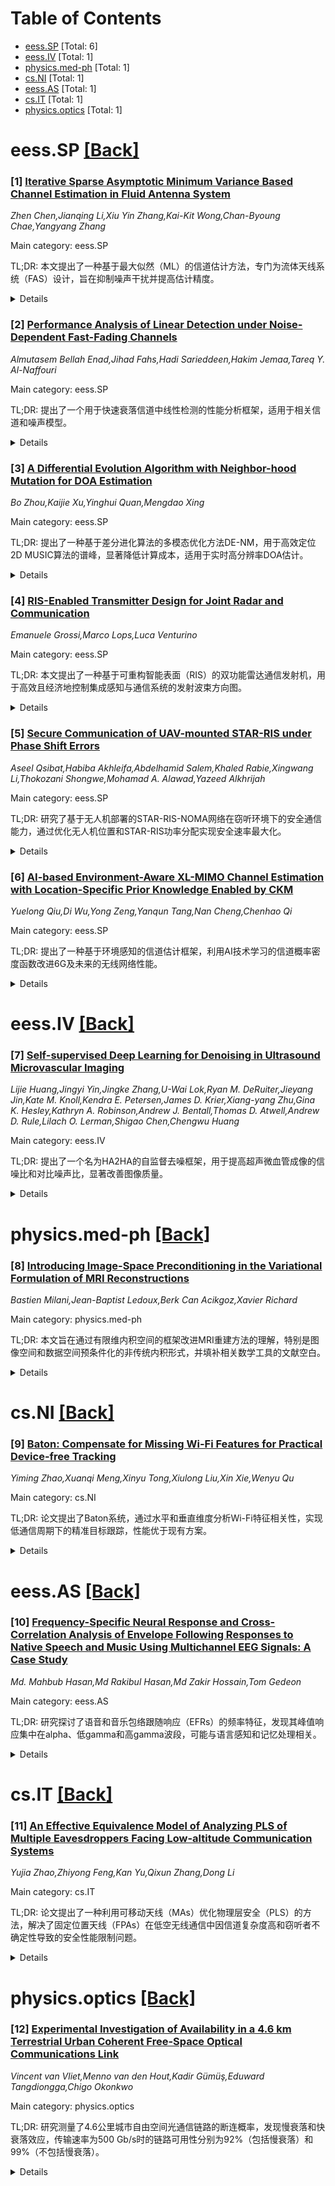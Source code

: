 <div id=toc></div>

# Table of Contents

- [eess.SP](#eess.SP) [Total: 6]
- [eess.IV](#eess.IV) [Total: 1]
- [physics.med-ph](#physics.med-ph) [Total: 1]
- [cs.NI](#cs.NI) [Total: 1]
- [eess.AS](#eess.AS) [Total: 1]
- [cs.IT](#cs.IT) [Total: 1]
- [physics.optics](#physics.optics) [Total: 1]


<div id='eess.SP'></div>

# eess.SP [[Back]](#toc)

### [1] [Iterative Sparse Asymptotic Minimum Variance Based Channel Estimation in Fluid Antenna System](https://arxiv.org/abs/2507.05625)
*Zhen Chen,Jianqing Li,Xiu Yin Zhang,Kai-Kit Wong,Chan-Byoung Chae,Yangyang Zhang*

Main category: eess.SP

TL;DR: 本文提出了一种基于最大似然（ML）的信道估计方法，专门为流体天线系统（FAS）设计，旨在抑制噪声干扰并提高估计精度。


<details>
  <summary>Details</summary>
Motivation: 随着FAS成为下一代无线通信的关键技术，信道估计成为迫切问题，但现有方法在噪声抑制方面存在局限性。

Method: 利用无线信道固有的稀疏性，整合ML迭代断层扫描算法，通过空间相关性优化估计精度和频谱效率。

Result: 仿真结果表明，该方法在信道估计精度和鲁棒性上优于现有基准技术。

Conclusion: 所提出的ML方法有效解决了FAS系统中的噪声问题，提升了信道估计的准确性。

Abstract: With fluid antenna system (FAS) gradually establishing itself as a possible
enabling technology for next generation wireless communications, channel
estimation for FAS has become a pressing issue. Existing methodologies however
face limitations in noise suppression. To overcome this, in this paper, we
propose a maximum likelihood (ML)-based channel estimation approach tailored
for FAS systems, designed to mitigate noise interference and enhance estimation
accuracy. By capitalizing on the inherent sparsity of wireless channels, we
integrate an ML-based iterative tomographic algorithm to systematically reduce
noise perturbations during the channel estimation process. Furthermore, the
proposed approach leverages spatial correlation within the FAS channel to
optimize estimation accuracy and spectral efficiency. Simulation results
confirm the efficacy of the proposed method, demonstrating superior channel
estimation accuracy and robustness compared to existing benchmark techniques.

</details>


### [2] [Performance Analysis of Linear Detection under Noise-Dependent Fast-Fading Channels](https://arxiv.org/abs/2507.05897)
*Almutasem Bellah Enad,Jihad Fahs,Hadi Sarieddeen,Hakim Jemaa,Tareq Y. Al-Naffouri*

Main category: eess.SP

TL;DR: 提出了一个用于快速衰落信道中线性检测的性能分析框架，适用于相关信道和噪声模型。


<details>
  <summary>Details</summary>
Motivation: 为下一代无线通信系统中的检测算法设计与评估提供工具。

Method: 通过表征零强制滤波后有效噪声的分布，推导了瑞利衰落和信道依赖加性圆复高斯噪声下的符号错误率的半解析和渐近表达式。

Result: 数值模拟验证了所提方法与基于积分的基准结果高度一致，证明了其准确性。

Conclusion: 该框架灵活，可扩展至多种信道和噪声模型，是下一代通信系统中检测算法设计与分析的宝贵工具。

Abstract: This paper presents a performance analysis framework for linear detection in
fast-fading channels with possibly correlated channel and noise. The framework
is both accurate and adaptable, making it well-suited for analyzing a wide
range of channel and noise models. As such, it serves as a valuable tool for
the design and evaluation of detection algorithms in next-generation wireless
communication systems. By characterizing the distribution of the effective
noise after zero-forcing filtering, we derive a semi-analytical and asymptotic
expression for the symbol error rate under Rayleigh fading and
channel-dependent additive circular complex Gaussian noise. The proposed
approach demonstrates excellent agreement with integration-based benchmarks as
confirmed by numerical simulations thus validating its accuracy. The framework
is flexible and can be extended to various channel and noise models, offering a
valuable tool for the design and analysis of detection algorithms in
next-generation communication systems.

</details>


### [3] [A Differential Evolution Algorithm with Neighbor-hood Mutation for DOA Estimation](https://arxiv.org/abs/2507.06020)
*Bo Zhou,Kaijie Xu,Yinghui Quan,Mengdao Xing*

Main category: eess.SP

TL;DR: 提出了一种基于差分进化算法的多模态优化方法DE-NM，用于高效定位2D MUSIC算法的谱峰，显著降低计算成本，适用于实时高分辨率DOA估计。


<details>
  <summary>Details</summary>
Motivation: 传统2D MUSIC算法在DOA估计中计算成本高，限制了其实时应用，因此需要一种更高效的峰值搜索方法。

Method: 将峰值搜索问题重构为多模态优化问题，并提出了带邻域变异的差分进化算法（DE-NM）。

Result: 仿真结果显示，该方法在估计精度上与传统的网格搜索相当，但显著减少了计算时间。

Conclusion: DE-NM算法为实时高分辨率DOA估计提供了一种有效的解决方案。

Abstract: Two-dimensional (2D) Multiple Signal Classification algorithm is a powerful
technique for high-resolution direction-of-arrival (DOA) estimation in array
signal processing. However, the exhaustive search over the 2D an-gular domain
leads to high computa-tional cost, limiting its applicability in real-time
scenarios. In this work, we reformulate the peak-finding process as a
multimodal optimization prob-lem, and propose a Differential Evolu-tion
algorithm with Neighborhood Mutation (DE-NM) to efficiently lo-cate multiple
spectral peaks without requiring dense grid sampling. Simu-lation results
demonstrate that the proposed method achieves comparable estimation accuracy to
the traditional grid search, while significantly reduc-ing computation time.
This strategy presents a promising solution for real-time, high-resolution DOA
estimation in practical applications. The imple-mentation code is available at
https://github.com/zzb-nice/DOA_multimodel_optimize.

</details>


### [4] [RIS-Enabled Transmitter Design for Joint Radar and Communication](https://arxiv.org/abs/2507.06028)
*Emanuele Grossi,Marco Lops,Luca Venturino*

Main category: eess.SP

TL;DR: 本文提出了一种基于可重构智能表面（RIS）的双功能雷达通信发射机，用于高效且经济地控制集成感知与通信系统的发射波束方向图。


<details>
  <summary>Details</summary>
Motivation: 集成感知与通信（ISAC）系统需要高效的波束方向图控制，但成本和技术难度较高。

Method: 通过联合设计源波形和RIS相位偏移，以匹配所需的空频辐射模式。

Result: 数值结果表明，该系统在雷达检测概率和数据传输速率方面表现优异。

Conclusion: RIS支持的发射机在ISAC应用中具有潜力。

Abstract: Achieving efficient and cost-effective transmit beampattern control for
integrated sensing and communication (ISAC) systems is a significant challenge.
This paper addresses this by proposing a dual-function radar communication
(DFRC) transmitter based on a reconfigurable intelligent surface (RIS)
illuminated by a limited number of active sources. We formulate and solve the
joint design of source waveforms and RIS phase shifts to match a desired
space-frequency radiation pattern, and we evaluate the resulting ISAC system's
performance in terms of radar detection probability and data transmission rate.
Numerical results demonstrate the promising capabilities of this RIS-enabled
transmitter for ISAC applications.

</details>


### [5] [Secure Communication of UAV-mounted STAR-RIS under Phase Shift Errors](https://arxiv.org/abs/2507.06048)
*Aseel Qsibat,Habiba Akhleifa,Abdelhamid Salem,Khaled Rabie,Xingwang Li,Thokozani Shongwe,Mohamad A. Alawad,Yazeed Alkhrijah*

Main category: eess.SP

TL;DR: 研究了基于无人机部署的STAR-RIS-NOMA网络在窃听环境下的安全通信能力，通过优化无人机位置和STAR-RIS功率分配实现安全速率最大化。


<details>
  <summary>Details</summary>
Motivation: 提升NOMA网络在窃听环境中的安全通信能力，应对硬件限制和严格安全场景的需求。

Method: 采用STAR-RIS技术实现信号反射和传输同步，推导了在多径衰落和相位误差条件下的安全速率表达式，并优化无人机位置和功率分配。

Result: 提出的方法有效提升了STAR-RIS-NOMA配置下的安全传输性能，为未来6G网络设计提供指导。

Conclusion: STAR-RIS与无人机NOMA网络的结合在安全通信方面具有显著潜力，适用于未来无线网络的高效频谱利用和安全需求。

Abstract: This paper investigates the secure communication capabilities of a
non-orthogonal multiple access (NOMA) network supported by a STAR-RIS
(simultaneously transmitting and reflecting reconfigurable intelligent surface)
deployed on an unmanned aerial vehicle (UAV), in the presence of passive
eavesdroppers. The STAR-RIS facilitates concurrent signal reflection and
transmission, allowing multiple legitimate users-grouped via NOMA-to be served
efficiently, thereby improving spectral utilization. Each user contends with an
associated eavesdropper, creating a stringent security scenario. Under Nakagami
fading conditions and accounting for phase shift inaccuracies in the STAR-RIS,
closed-form expressions for the ergodic secrecy rates of users in both
transmission and reflection paths are derived. An optimization framework is
then developed to jointly adjust the UAV's positioning and the STAR-RIS power
splitting coefficient, aiming to maximize the system's secrecy rate. The
proposed approach enhances secure transmission in STAR-RIS-NOMA configurations
under realistic hardware constraints and offers valuable guidance for the
design of future 6G wireless networks.

</details>


### [6] [AI-based Environment-Aware XL-MIMO Channel Estimation with Location-Specific Prior Knowledge Enabled by CKM](https://arxiv.org/abs/2507.06066)
*Yuelong Qiu,Di Wu,Yong Zeng,Yanqun Tang,Nan Cheng,Chenhao Qi*

Main category: eess.SP

TL;DR: 提出了一种基于环境感知的信道估计框架，利用AI技术学习的信道概率密度函数改进6G及未来的无线网络性能。


<details>
  <summary>Details</summary>
Motivation: 6G及未来无线网络的信道估计面临正交导频序列不足、信噪比低和复杂环境中的信道统计分布等挑战，传统方法难以应对。

Method: 提出了一种新型CKM（CSFM），通过AI技术学习信道PDF；结合PnP算法和Tweedie公式，利用环境感知的降噪器高效处理信道统计分量。

Result: 仿真结果表明，提出的CSFM-PnP技术在上述挑战性场景中显著优于传统技术。

Conclusion: 新框架成功提升了复杂环境下的信道估计性能，为未来无线网络提供了高效解决方案。

Abstract: Accurate and efficient acquisition of wireless channel state information
(CSI) is crucial to enhance the communication performance of wireless systems.
However, with the continuous densification of wireless links, increased channel
dimensions, and the use of higher-frequency bands, channel estimation in the
sixth generation (6G) and beyond wireless networks faces new challenges, such
as insufficient orthogonal pilot sequences, inadequate signal-to-noise ratio
(SNR) for channel training, and more sophisticated channel statistical
distributions in complex environment. These challenges pose significant
difficulties for classical channel estimation algorithms like least squares
(LS) and maximum a posteriori (MAP). To address this problem, we propose a
novel environment-aware channel estimation framework with location-specific
prior channel distribution enabled by the new concept of channel knowledge map
(CKM). To this end, we propose a new type of CKM called channel score function
map (CSFM), which learns the channel probability density function (PDF) using
artificial intelligence (AI) techniques. To fully exploit the prior information
in CSFM, we propose a plug-and-play (PnP) based algorithm to decouple the
regularized MAP channel estimation problem, thereby reducing the complexity of
the optimization process. Besides, we employ Tweedie's formula to establish a
connection between the channel score function, defined as the logarithmic
gradient of the channel PDF, and the channel denoiser. This allows the use of
the high-precision, environment-aware channel denoiser from the CSFM to
approximate the channel score function, thus enabling efficient processing of
the decoupled channel statistical components. Simulation results show that the
proposed CSFM-PnP based channel estimation technique significantly outperforms
the conventional techniques in the aforementioned challenging scenarios.

</details>


<div id='eess.IV'></div>

# eess.IV [[Back]](#toc)

### [7] [Self-supervised Deep Learning for Denoising in Ultrasound Microvascular Imaging](https://arxiv.org/abs/2507.05451)
*Lijie Huang,Jingyi Yin,Jingke Zhang,U-Wai Lok,Ryan M. DeRuiter,Jieyang Jin,Kate M. Knoll,Kendra E. Petersen,James D. Krier,Xiang-yang Zhu,Gina K. Hesley,Kathryn A. Robinson,Andrew J. Bentall,Thomas D. Atwell,Andrew D. Rule,Lilach O. Lerman,Shigao Chen,Chengwu Huang*

Main category: eess.IV

TL;DR: 提出了一个名为HA2HA的自监督去噪框架，用于提高超声微血管成像的信噪比和对比噪声比，显著改善图像质量。


<details>
  <summary>Details</summary>
Motivation: 超声微血管成像中低信噪比问题影响血管定量和疾病诊断的可靠性，尤其是在无造影或深部组织中。

Method: 使用互补角度子集构建训练对，血管信号保持一致而噪声变化，通过自监督学习实现去噪。

Result: 在多种数据集中验证，信噪比和对比噪声比提升超过15dB，微血管流动可视化效果改善。

Conclusion: HA2HA为无造影和增强超声微血管成像提供了一种无需标记、通用且临床适用的解决方案。

Abstract: Ultrasound microvascular imaging (UMI) is often hindered by low
signal-to-noise ratio (SNR), especially in contrast-free or deep tissue
scenarios, which impairs subsequent vascular quantification and reliable
disease diagnosis. To address this challenge, we propose
Half-Angle-to-Half-Angle (HA2HA), a self-supervised denoising framework
specifically designed for UMI. HA2HA constructs training pairs from
complementary angular subsets of beamformed radio-frequency (RF) blood flow
data, across which vascular signals remain consistent while noise varies. HA2HA
was trained using in-vivo contrast-free pig kidney data and validated across
diverse datasets, including contrast-free and contrast-enhanced data from pig
kidneys, as well as human liver and kidney. An improvement exceeding 15 dB in
both contrast-to-noise ratio (CNR) and SNR was observed, indicating a
substantial enhancement in image quality. In addition to power Doppler imaging,
denoising directly in the RF domain is also beneficial for other downstream
processing such as color Doppler imaging (CDI). CDI results of human liver
derived from the HA2HA-denoised signals exhibited improved microvascular flow
visualization, with a suppressed noisy background. HA2HA offers a label-free,
generalizable, and clinically applicable solution for robust vascular imaging
in both contrast-free and contrast-enhanced UMI.

</details>


<div id='physics.med-ph'></div>

# physics.med-ph [[Back]](#toc)

### [8] [Introducing Image-Space Preconditioning in the Variational Formulation of MRI Reconstructions](https://arxiv.org/abs/2507.05312)
*Bastien Milani,Jean-Baptist Ledoux,Berk Can Acikgoz,Xavier Richard*

Main category: physics.med-ph

TL;DR: 本文旨在通过有限维内积空间的框架改进MRI重建方法的理解，特别是图像空间和数据空间预条件化的非传统内积形式，并填补相关数学工具的文献空白。


<details>
  <summary>Details</summary>
Motivation: 现有MRI重建方法（如压缩感知和深度学习方法）缺乏系统化的预条件化处理，且相关数学工具的描述较为分散或缺失。

Method: 将图像空间和数据空间预条件化重新表述为有限维内积空间中的非传统内积形式，并将其嵌入到MRI重建问题的变分框架中。

Result: 为MRI重建提供了统一的预条件化嵌入方法，并为相关数学工具提供了面向MRI的教学材料。

Conclusion: 本文不仅改进了MRI重建的理论框架，还填补了相关数学工具的文献空白，对领域内研究人员具有双重价值。

Abstract: The aim of the present article is to enrich the comprehension of iterative
magnetic resonance imaging (MRI) reconstructions, including compressed sensing
(CS) and iterative deep learning (DL) reconstructions, by describing them in
the general framework of finite-dimensional inner-product spaces. In
particular, we show that image-space preconditioning (ISP) and data-space
preconditioning (DSP) can be formulated as non-conventional inner-products. The
main gain of our reformulation is an embedding of ISP in the variational
formulation of the MRI reconstruction problem (in an algorithm-independent way)
which allows in principle to naturally and systematically propagate ISP in all
iterative reconstructions, including many iterative DL and CS reconstructions
where preconditioning is lacking. The way in which we apply linear algebraic
tools to MRI reconstructions as presented in this article is a novelty.
  A secondary aim of our article is to offer a certain didactic material to
scientists who are new in the field of MRI reconstruction. Since we explore
here some mathematical concepts of reconstruction, we take that opportunity to
recall some principles that may be understood for experts, but which may be
hard to find in the literature for beginners. In fact, the description of many
mathematical tools of MRI reconstruction is fragmented in the literature or
sometimes missing because considered as a general knowledge. Further, some of
those concepts can be found in mathematic manuals, but not in a form that is
oriented toward MRI. For example, we think of the conjugate gradient descent,
the notion of derivative with respect to non-conventional inner products, or
simply the notion of adjoint. The authors believe therefore that it is
beneficial for their field of research to dedicate some space to such a
didactic material.

</details>


<div id='cs.NI'></div>

# cs.NI [[Back]](#toc)

### [9] [Baton: Compensate for Missing Wi-Fi Features for Practical Device-free Tracking](https://arxiv.org/abs/2507.05597)
*Yiming Zhao,Xuanqi Meng,Xinyu Tong,Xiulong Liu,Xin Xie,Wenyu Qu*

Main category: cs.NI

TL;DR: 论文提出了Baton系统，通过水平和垂直维度分析Wi-Fi特征相关性，实现低通信周期下的精准目标跟踪，性能优于现有方案。


<details>
  <summary>Details</summary>
Motivation: 现有Wi-Fi感知系统需要持续通信且易受中断影响，导致性能下降。本文旨在解决Wi-Fi特征缺失时的目标跟踪问题。

Method: 提出Baton系统，探索Wi-Fi特征矩阵的水平和垂直相关性，并设计STAP算法实现特征在时间和链路间的无缝传递。

Result: 实验显示，系统在通信占空比低至20%时，中位跟踪误差为0.46米，优于现有方案，误差减少79.19%。

Conclusion: Baton系统在低通信需求和特征缺失场景下，显著提升了Wi-Fi感知的鲁棒性和准确性。

Abstract: Wi-Fi contact-free sensing systems have attracted widespread attention due to
their ubiquity and convenience. The integrated sensing and communication (ISAC)
technology utilizes off-the-shelf Wi-Fi communication signals for sensing,
which further promotes the deployment of intelligent sensing applications.
However, current Wi-Fi sensing systems often require prolonged and unnecessary
communication between transceivers, and brief communication interruptions will
lead to significant performance degradation. This paper proposes Baton, the
first system capable of accurately tracking targets even under severe Wi-Fi
feature deficiencies. To be specific, we explore the relevance of the Wi-Fi
feature matrix from both horizontal and vertical dimensions. The horizontal
dimension reveals feature correlation across different Wi-Fi links, while the
vertical dimension reveals feature correlation among different time slots.
Based on the above principle, we propose the Simultaneous Tracking And
Predicting (STAP) algorithm, which enables the seamless transfer of Wi-Fi
features over time and across different links, akin to passing a baton. We
implement the system on commercial devices, and the experimental results show
that our system outperforms existing solutions with a median tracking error of
0.46m, even when the communication duty cycle is as low as 20.00%. Compared
with the state-of-the-art, our system reduces the tracking error by 79.19% in
scenarios with severe Wi-Fi feature deficiencies.

</details>


<div id='eess.AS'></div>

# eess.AS [[Back]](#toc)

### [10] [Frequency-Specific Neural Response and Cross-Correlation Analysis of Envelope Following Responses to Native Speech and Music Using Multichannel EEG Signals: A Case Study](https://arxiv.org/abs/2507.05635)
*Md. Mahbub Hasan,Md Rakibul Hasan,Md Zakir Hossain,Tom Gedeon*

Main category: eess.AS

TL;DR: 研究探讨了语音和音乐包络跟随响应（EFRs）的频率特征，发现其峰值响应集中在alpha、低gamma和高gamma波段，可能与语言感知和记忆处理相关。


<details>
  <summary>Details</summary>
Motivation: 因EFRs的频率特征（如主导频率和频谱相干性）尚不清楚，研究旨在揭示听觉通路对语音和音乐包络的传递特性。

Method: 通过时间平均频谱响应和交叉频谱密度分析，研究了人类头皮四个位置的系统传递函数。

Result: alpha（8-11 Hz）、低gamma（53-56 Hz）和高gamma（78-81 Hz）波段为系统的峰值响应；10-13 Hz、27-29 Hz和62-64 Hz为通道间共有的频率。

Conclusion: 这些频率特征可能是语言和音乐感知的关键，揭示了神经一致性在听觉处理中的作用。

Abstract: Although native speech and music envelope following responses (EFRs) play a
crucial role in auditory processing and cognition, their frequency profile,
such as the dominating frequency and spectral coherence, is largely unknown. We
have assumed that the auditory pathway - which transmits envelope components of
speech and music to the scalp through time-varying neurophysiological processes
- is a linear time-varying system, with the envelope and the multi-channel EEG
responses as excitation and response, respectively. This paper investigates the
transfer function of this system through two analytical techniques -
time-averaged spectral responses and cross-spectral density - in the frequency
domain at four different positions of the human scalp. Our findings suggest
that alpha (8-11 Hz), lower gamma (53-56 Hz), and higher gamma (78-81 Hz) bands
are the peak responses of the system. These frequently appearing dominant
frequency responses may be the key components of familiar speech perception,
maintaining attention, binding acoustic features, and memory processing. The
cross-spectral density, which reflects the spatial neural coherence of the
human brain, shows that 10-13 Hz, 27-29 Hz, and 62-64 Hz are common for all
channel pairs. As neural coherences are frequently observed in these
frequencies among native participants, we suggest that these distributed neural
processes are also dominant in native speech and music perception.

</details>


<div id='cs.IT'></div>

# cs.IT [[Back]](#toc)

### [11] [An Effective Equivalence Model of Analyzing PLS of Multiple Eavesdroppers Facing Low-altitude Communication Systems](https://arxiv.org/abs/2507.05878)
*Yujia Zhao,Zhiyong Feng,Kan Yu,Qixun Zhang,Dong Li*

Main category: cs.IT

TL;DR: 论文提出了一种利用可移动天线（MAs）优化物理层安全（PLS）的方法，解决了固定位置天线（FPAs）在低空无线通信中因信道复杂度高和窃听者不确定性导致的安全性能限制问题。


<details>
  <summary>Details</summary>
Motivation: 低空无线通信中，信道复杂性和窃听者的不确定性（如高度、速度和障碍物多样性）使得基于固定位置天线（FPAs）的物理层安全技术面临挑战，尤其是在波束成形和空间效率方面。可移动天线（MAs）通过动态调整天线位置提供了一种灵活的解决方案。

Method: 通过构建等效模型，将多窃听者的保密率与单虚拟窃听者（配备MA阵列）的保密率关联，并通过优化问题联合设计等效距离和MA天线位置，以最小化两种保密率的差距。

Result: 数值模拟验证了所提等效模型的有效性，为物理层安全策略提供了新视角。

Conclusion: 该研究为网络设计者揭示了系统参数如何影响物理层安全性能，为低空通信安全提供了实用指导。

Abstract: In low-altitude wireless communications, the increased complexity of wireless
channels and the uncertainty of eavesdroppers (Eves)--caused by diverse
altitudes, speeds, and obstacles--pose significant challenges to physical layer
security (PLS) technologies based on fixed-position antennas (FPAs),
particularly in terms of beamforming capabilities and spatial efficiency. In
contrast, movable antennas (MAs) offer a flexible solution by enabling channel
reconstruction through antenna movement, effectively compensating for the
limitations of FPAs. In this paper, we aim to derive a closed-form expression
for the secrecy rate, a key metric in PLS, which is often unattainable in
current studies due to the uncertainty of Eves. We construct an equivalent
model that leverages the reconfigurable nature of MAs, equating the secrecy
rates obtained by multiple Eves with single FPAs to those achieved by a single
virtual Eve equipped with an MA array. To minimize the gap between these two
types of secrecy rates, we formulate and solve an optimization problem by
jointly designing the equivalent distance between the transmitter and the
virtual Eve} and the antenna positions of MAs at the virtual Eve. Numerical
simulations validate the effectiveness of the proposed equivalent model,
offering a new perspective for PLS strategies. This work provides significant
insights for network designers on how system parameters affect PLS performance.

</details>


<div id='physics.optics'></div>

# physics.optics [[Back]](#toc)

### [12] [Experimental Investigation of Availability in a 4.6 km Terrestrial Urban Coherent Free-Space Optical Communications Link](https://arxiv.org/abs/2507.06051)
*Vincent van Vliet,Menno van den Hout,Kadir Gümüş,Eduward Tangdiongga,Chigo Okonkwo*

Main category: physics.optics

TL;DR: 研究测量了4.6公里城市自由空间光通信链路的断连概率，发现慢衰落和快衰落效应，传输速率为500 Gb/s时的链路可用性分别为92%（包括慢衰落）和99%（不包括慢衰落）。


<details>
  <summary>Details</summary>
Motivation: 探索城市环境中自由空间光通信链路的可靠性和性能，特别是在高传输速率下的断连概率和衰落影响。

Method: 通过高速功率测量记录六天的链路性能数据，分析慢衰落和快衰落效应。

Result: 结果显示，包括慢衰落时链路可用性为92%，不包括时为99%。

Conclusion: 城市自由空间光通信在高传输速率下表现出较高的链路可用性，慢衰落是主要影响因素。

Abstract: We measured the outage probability of a 4.6-km urban free-space optical
communication link over six days. High-speed power measurements reveal slow and
fast fading effects, with link availabilities of 92% including and 99%
excluding slow fades for 500 Gb/s transmission.

</details>
